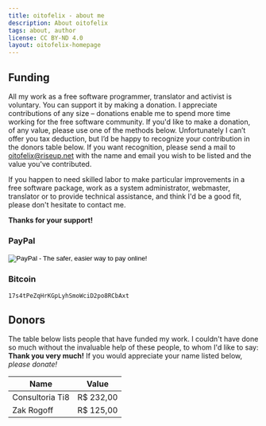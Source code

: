 ```yaml
---
title: oitofelix - about me
description: About oitofelix
tags: about, author
license: CC BY-ND 4.0
layout: oitofelix-homepage
---
```

## Funding

All my work as a free software programmer, translator and activist is
voluntary.  You can support it by making a donation.  I appreciate
contributions of any size – donations enable me to spend more time
working for the free software community.  If you'd like to make a
donation, of any value, please use one of the methods below.
Unfortunately I can’t offer you tax deduction, but I’d be happy to
recognize your contribution in the donors table below.  If you want
recognition, please send a mail to
[oitofelix@riseup.net](mailto:oitofelix@riseup.net) with the name and
email you wish to be listed and the value you've contributed.

If you happen to need skilled labor to make particular improvements in
a free software package, work as a system administrator, webmaster,
translator or to provide technical assistance, and think I'd be a good
fit, please don't hesitate to contact me.

__Thanks for your support!__


### PayPal

<form action="https://www.paypal.com/cgi-bin/webscr" method="post" target="_top">
<input type="hidden" name="cmd" value="_s-xclick">
<input type="hidden" name="hosted_button_id" value="PHX5747DHDXB8">
<input type="image" src="https://www.paypalobjects.com/en_US/i/btn/btn_donateCC_LG.gif" border="0" name="submit" alt="PayPal - The safer, easier way to pay online!">
<img alt="" border="0" src="https://www.paypalobjects.com/pt_BR/i/scr/pixel.gif" width="1" height="1">
</form>


### Bitcoin

<p id="bitcoin-address">
<code>17s4tPeZqHrKGpLyhSmoWciD2po8RCbAxt</code>
</p>


## Donors

The table below lists people that have funded my work.  I couldn't
have done so much without the invaluable help of these people, to whom
I'd like to say: __Thank you very much!__ If you would appreciate your
name listed below, _please donate!_

Name | Value
-----|------
Consultoria Ti8 | R$ 232,00
Zak Rogoff | R$ 125,00
